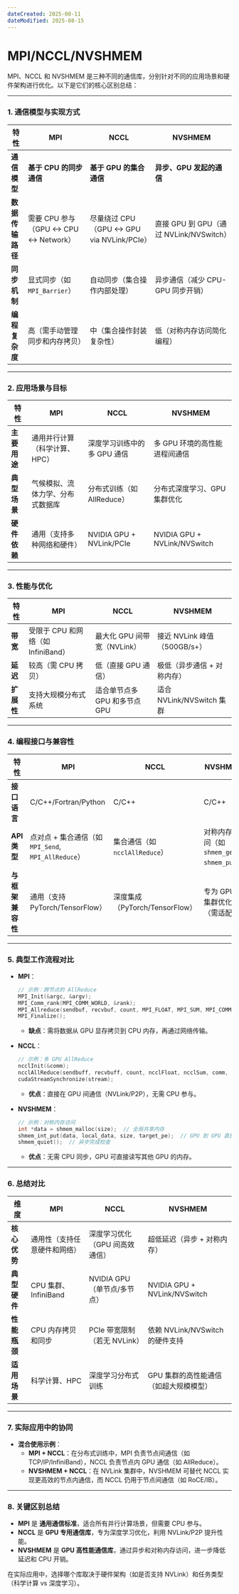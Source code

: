 ```yaml
---
dateCreated: 2025-08-11
dateModified: 2025-08-15
---
```

# MPI/NCCL/NVSHMEM

MPI、NCCL 和 NVSHMEM 是三种不同的通信库，分别针对不同的应用场景和硬件架构进行优化。以下是它们的核心区别总结：

---

### **1. 通信模型与实现方式**

| **特性**               | **MPI**                          | **NCCL**                          | **NVSHMEM**                        |
|------------------------|----------------------------------|-----------------------------------|------------------------------------|
| **通信模型**           | **基于 CPU 的同步通信**          | **基于 GPU 的集合通信**           | **异步、GPU 发起的通信**           |
| **数据传输路径**       | 需要 CPU 参与（GPU <-> CPU <-> Network）| 尽量绕过 CPU（GPU <-> GPU via NVLink/PCIe）| 直接 GPU 到 GPU（通过 NVLink/NVSwitch）|
| **同步机制**           | 显式同步（如 `MPI_Barrier`）| 自动同步（集合操作内部处理）| 异步通信（减少 CPU-GPU 同步开销）|
| **编程复杂度**         | 高（需手动管理同步和内存拷贝）| 中（集合操作封装复杂性）| 低（对称内存访问简化编程）|

---

### **2. 应用场景与目标**

| **特性**               | **MPI**                          | **NCCL**                          | **NVSHMEM**                        |
|------------------------|----------------------------------|-----------------------------------|------------------------------------|
| **主要用途**           | 通用并行计算（科学计算、HPC）| 深度学习训练中的多 GPU 通信       | 多 GPU 环境的高性能进程间通信      |
| **典型场景**           | 气候模拟、流体力学、分布式数据库 | 分布式训练（如 AllReduce）| 分布式深度学习、GPU 集群优化       |
| **硬件依赖**           | 通用（支持多种网络和硬件）| NVIDIA GPU + NVLink/PCIe          | NVIDIA GPU + NVLink/NVSwitch       |

---

### **3. 性能与优化**

| **特性**  | **MPI**                   | **NCCL**            | **NVSHMEM**            |
| ------- | ------------------------- | ------------------- | ---------------------- |
| **带宽**  | 受限于 CPU 和网络（如 InfiniBand） | 最大化 GPU 间带宽（NVLink） | 接近 NVLink 峰值（500GB/s+） |
| **延迟**  | 较高（需 CPU 拷贝）              | 低（直接 GPU 通信）        | 极低（异步通信 + 对称内存）        |
| **扩展性** | 支持大规模分布式系统                | 适合单节点多 GPU 和多节点 GPU | 适合 NVLink/NVSwitch 集群  |

---

### **4. 编程接口与兼容性**

| **特性**               | **MPI**                          | **NCCL**                          | **NVSHMEM**                        |
|------------------------|----------------------------------|-----------------------------------|------------------------------------|
| **接口语言**           | C/C++/Fortran/Python             | C/C++                             | C/C++                              |
| **API 类型**           | 点对点 + 集合通信（如 `MPI_Send`, `MPI_AllReduce`）| 集合通信（如 `ncclAllReduce`）| 对称内存访问（如 `shmem_get`, `shmem_put`）|
| **与框架兼容性**       | 通用（支持 PyTorch/TensorFlow）| 深度集成（PyTorch/TensorFlow）| 专为 GPU 集群优化（需适配）|

---

### **5. 典型工作流程对比**
- **MPI**：

  ```c
  // 示例：跨节点的 AllReduce
  MPI_Init(&argc, &argv);
  MPI_Comm_rank(MPI_COMM_WORLD, &rank);
  MPI_Allreduce(sendbuf, recvbuf, count, MPI_FLOAT, MPI_SUM, MPI_COMM_WORLD);
  MPI_Finalize();
  ```

  - **缺点**：需将数据从 GPU 显存拷贝到 CPU 内存，再通过网络传输。
- **NCCL**：

  ```cpp
  // 示例：多 GPU AllReduce
  ncclInit(&comm);
  ncclAllReduce(sendbuff, recvbuff, count, ncclFloat, ncclSum, comm, stream);
  cudaStreamSynchronize(stream);
  ```

  - **优点**：直接在 GPU 间通信（NVLink/P2P），无需 CPU 参与。
- **NVSHMEM**：

  ```c
  // 示例：对称内存访问
  int *data = shmem_malloc(size);  // 全局共享内存
  shmem_int_put(data, local_data, size, target_pe);  // GPU 到 GPU 直接传输
  shmem_quiet();  // 异步完成检查
  ```

  - **优点**：无需 CPU 同步，GPU 可直接读写其他 GPU 的内存。

---

### **6. 总结对比**

| **维度**              | **MPI**                          | **NCCL**                          | **NVSHMEM**                        |
|-----------------------|----------------------------------|-----------------------------------|------------------------------------|
| **核心优势**          | 通用性（支持任意硬件和网络）| 深度学习优化（GPU 间高效通信）| 超低延迟（异步 + 对称内存）|
| **典型硬件**          | CPU 集群、InfiniBand             | NVIDIA GPU（单节点/多节点）| NVIDIA GPU + NVLink/NVSwitch       |
| **性能瓶颈**          | CPU 内存拷贝和同步               | PCIe 带宽限制（若无 NVLink）| 依赖 NVLink/NVSwitch 的硬件支持    |
| **适用场景**          | 科学计算、HPC                    | 深度学习分布式训练                | GPU 集群的高性能通信（如超大规模模型）|

---

### **7. 实际应用中的协同**
- **混合使用示例**：
  - **MPI + NCCL**：在分布式训练中，MPI 负责节点间通信（如 TCP/IP/InfiniBand），NCCL 负责节点内 GPU 通信（如 AllReduce）。
  - **NVSHMEM + NCCL**：在 NVLink 集群中，NVSHMEM 可替代 NCCL 实现更高效的节点内通信，而 NCCL 仍用于节点间通信（如 RoCE/IB）。

---

### **8. 关键区别总结**
- **MPI** 是 **通用通信标准**，适合所有并行计算场景，但需要 CPU 参与。
- **NCCL** 是 **GPU 专用通信库**，专为深度学习优化，利用 NVLink/P2P 提升性能。
- **NVSHMEM** 是 **GPU 高性能通信库**，通过异步和对称内存访问，进一步降低延迟和 CPU 开销。

在实际应用中，选择哪个库取决于硬件架构（如是否支持 NVLink）和任务类型（科学计算 vs 深度学习）。
